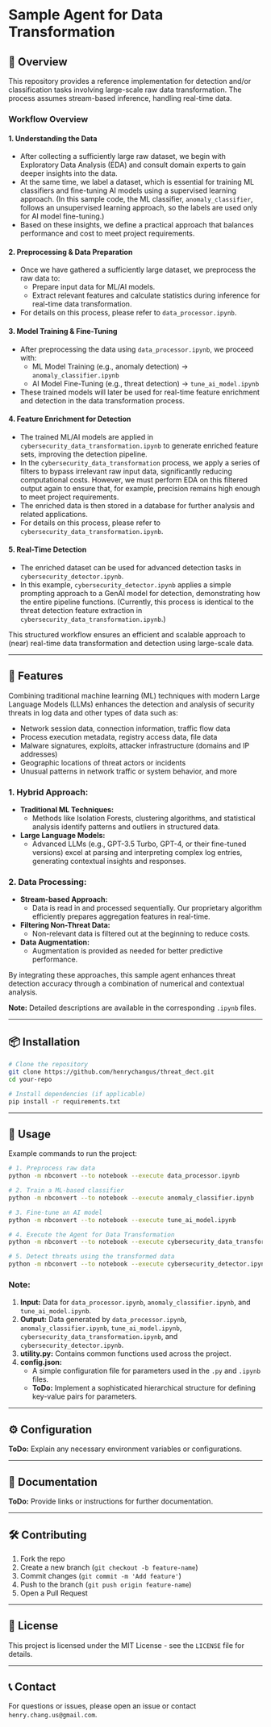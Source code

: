 # Sample Agent for Data Transformation

## 📌 Overview
This repository provides a reference implementation for detection and/or classification tasks involving large-scale raw data transformation. The process assumes stream-based inference, handling real-time data.

### Workflow Overview

#### 1. Understanding the Data
- After collecting a sufficiently large raw dataset, we begin with Exploratory Data Analysis (EDA) and consult domain experts to gain deeper insights into the data.
- At the same time, we label a dataset, which is essential for training ML classifiers and fine-tuning AI models using a supervised learning approach. (In this sample code, the ML classifier, `anomaly_classifier`, follows an unsupervised learning approach, so the labels are used only for AI model fine-tuning.)
- Based on these insights, we define a practical approach that balances performance and cost to meet project requirements.

#### 2. Preprocessing & Data Preparation
- Once we have gathered a sufficiently large dataset, we preprocess the raw data to:
  - Prepare input data for ML/AI models.
  - Extract relevant features and calculate statistics during inference for real-time data transformation.
- For details on this process, please refer to `data_processor.ipynb`.

#### 3. Model Training & Fine-Tuning
- After preprocessing the data using `data_processor.ipynb`, we proceed with:
  - ML Model Training (e.g., anomaly detection) → `anomaly_classifier.ipynb`
  - AI Model Fine-Tuning (e.g., threat detection) → `tune_ai_model.ipynb`
- These trained models will later be used for real-time feature enrichment and detection in the data transformation process.

#### 4. Feature Enrichment for Detection
- The trained ML/AI models are applied in `cybersecurity_data_transformation.ipynb` to generate enriched feature sets, improving the detection pipeline.
- In the `cybersecurity_data_transformation` process, we apply a series of filters to bypass irrelevant raw input data, significantly reducing computational costs. However, we must perform EDA on this filtered output again to ensure that, for example, precision remains high enough to meet project requirements.
- The enriched data is then stored in a database for further analysis and related applications.
- For details on this process, please refer to `cybersecurity_data_transformation.ipynb`.

#### 5. Real-Time Detection
- The enriched dataset can be used for advanced detection tasks in `cybersecurity_detector.ipynb`.
- In this example, `cybersecurity_detector.ipynb` applies a simple prompting approach to a GenAI model for detection, demonstrating how the entire pipeline functions. (Currently, this process is identical to the threat detection feature extraction in `cybersecurity_data_transformation.ipynb`.)

This structured workflow ensures an efficient and scalable approach to (near) real-time data transformation and detection using large-scale data.

---

## 🚀 Features
Combining traditional machine learning (ML) techniques with modern Large Language Models (LLMs) enhances the detection and analysis of security threats in log data and other types of data such as:
- Network session data, connection information, traffic flow data
- Process execution metadata, registry access data, file data
- Malware signatures, exploits, attacker infrastructure (domains and IP addresses)
- Geographic locations of threat actors or incidents
- Unusual patterns in network traffic or system behavior, and more

### 1. Hybrid Approach:
- **Traditional ML Techniques:**
  - Methods like Isolation Forests, clustering algorithms, and statistical analysis identify patterns and outliers in structured data.
- **Large Language Models:**
  - Advanced LLMs (e.g., GPT-3.5 Turbo, GPT-4, or their fine-tuned versions) excel at parsing and interpreting complex log entries, generating contextual insights and responses.

### 2. Data Processing:
- **Stream-based Approach:**
  - Data is read in and processed sequentially. Our proprietary algorithm efficiently prepares aggregation features in real-time.
- **Filtering Non-Threat Data:**
  - Non-relevant data is filtered out at the beginning to reduce costs.
- **Data Augmentation:**
  - Augmentation is provided as needed for better predictive performance.

By integrating these approaches, this sample agent enhances threat detection accuracy through a combination of numerical and contextual analysis.

**Note:**
Detailed descriptions are available in the corresponding `.ipynb` files.

---

## 📦 Installation
```sh
# Clone the repository
git clone https://github.com/henrychangus/threat_dect.git
cd your-repo

# Install dependencies (if applicable)
pip install -r requirements.txt
```

---

## 🚀 Usage
Example commands to run the project:
```sh
# 1. Preprocess raw data
python -m nbconvert --to notebook --execute data_processor.ipynb

# 2. Train a ML-based classifier
python -m nbconvert --to notebook --execute anomaly_classifier.ipynb

# 3. Fine-tune an AI model
python -m nbconvert --to notebook --execute tune_ai_model.ipynb

# 4. Execute the Agent for Data Transformation
python -m nbconvert --to notebook --execute cybersecurity_data_transformation.ipynb

# 5. Detect threats using the transformed data
python -m nbconvert --to notebook --execute cybersecurity_detector.ipynb
```

### Note:
1. **Input:** Data for `data_processor.ipynb`, `anomaly_classifier.ipynb`, and `tune_ai_model.ipynb`.
2. **Output:** Data generated by `data_processor.ipynb`, `anomaly_classifier.ipynb`, `tune_ai_model.ipynb`, `cybersecurity_data_transformation.ipynb`, and `cybersecurity_detector.ipynb`.
3. **utility.py:** Contains common functions used across the project.
4. **config.json:**
   - A simple configuration file for parameters used in the `.py` and `.ipynb` files.
   - **ToDo:** Implement a sophisticated hierarchical structure for defining key-value pairs for parameters.

---

## ⚙️ Configuration
**ToDo:** Explain any necessary environment variables or configurations.

---

## 📖 Documentation
**ToDo:** Provide links or instructions for further documentation.

---

## 🛠️ Contributing
1. Fork the repo
2. Create a new branch (`git checkout -b feature-name`)
3. Commit changes (`git commit -m 'Add feature'`)
4. Push to the branch (`git push origin feature-name`)
5. Open a Pull Request

---

## 📜 License
This project is licensed under the MIT License - see the `LICENSE` file for details.

---

## 📞 Contact
For questions or issues, please open an issue or contact `henry.chang.us@gmail.com`.
